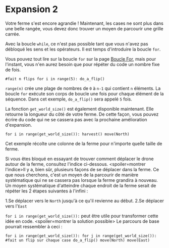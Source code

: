 # Expansion 2
Votre ferme s'est encore agrandie ! Maintenant, les cases ne sont plus dans une belle rangée, vous devez donc trouver un moyen de parcourir une grille carrée.

Avec la boucle `while`, ce n'est pas possible tant que vous n'avez pas débloqué les sens et les opérateurs.
Il est temps d'introduire la boucle `for`.

Vous pouvez tout lire sur la boucle `for` sur la page [Boucle For](docs/scripting/for.md), mais pour l'instant, vous n'en aurez besoin que pour répéter du code un nombre fixe de fois.

`#fait n flips
for i in range(5):
	do_a_flip()`

`range(n)` crée une plage de nombres de `0` à `n-1` qui contient `n` éléments. La boucle `for` exécute son corps de boucle une fois pour chaque élément de la séquence. Dans cet exemple, `do_a_flip()` sera appelé `5` fois.

La fonction `get_world_size()` est également disponible maintenant. Elle retourne la longueur du côté de votre ferme. De cette façon, vous pouvez écrire du code qui ne se cassera pas avec la prochaine amélioration d'expansion.

`for i in range(get_world_size()):
	harvest()
	move(North)`

Cet exemple récolte une colonne de la ferme pour n'importe quelle taille de ferme.

Si vous êtes bloqué en essayant de trouver comment déplacer le drone autour de la ferme, consultez l'indice ci-dessous.
<spoiler=montrer l'indice>Il y a, bien sûr, plusieurs façons de se déplacer dans la ferme.
Ce que nous cherchons, c'est un moyen de la parcourir de manière systématique qui ne se cassera pas lorsque la ferme grandira à nouveau.
Un moyen systématique d'atteindre chaque endroit de la ferme serait de répéter les 2 étapes suivantes à l'infini :

1.Se déplacer vers le `North` jusqu'à ce qu'il revienne au début.
2.Se déplacer vers l'`East`

`for i in range(get_world_size()):` peut être utile pour transformer cette idée en code.
</spoiler>
<spoiler=montrer la solution possible> Le parcours de base pourrait ressembler à ceci :

`for i in range(get_world_size()):
	for j in range(get_world_size()):
		#fait un flip sur chaque case
		do_a_flip()
		move(North)
	move(East)`
</spoiler>
